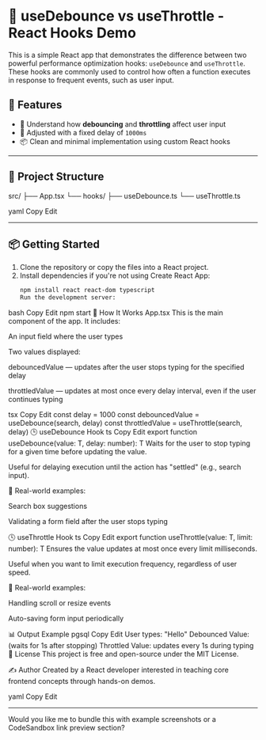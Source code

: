 # 🔁 useDebounce vs useThrottle - React Hooks Demo

This is a simple React app that demonstrates the difference between two powerful performance optimization hooks: `useDebounce` and `useThrottle`. These hooks are commonly used to control how often a function executes in response to frequent events, such as user input.

## 🚀 Features

- 🧠 Understand how **debouncing** and **throttling** affect user input
- 🔧 Adjusted with a fixed delay of `1000ms`
- 📦 Clean and minimal implementation using custom React hooks

---

## 📂 Project Structure

src/
├── App.tsx
└── hooks/
├── useDebounce.ts
└── useThrottle.ts

yaml
Copy
Edit

---

## 📦 Getting Started

1. Clone the repository or copy the files into a React project.
2. Install dependencies if you're not using Create React App:
   ```bash
   npm install react react-dom typescript
   Run the development server:
   ```

bash
Copy
Edit
npm start
🧪 How It Works
App.tsx
This is the main component of the app. It includes:

An input field where the user types

Two values displayed:

debouncedValue — updates after the user stops typing for the specified delay

throttledValue — updates at most once every delay interval, even if the user continues typing

tsx
Copy
Edit
const delay = 1000
const debouncedValue = useDebounce(search, delay)
const throttledValue = useThrottle(search, delay)
🕒 useDebounce Hook
ts
Copy
Edit
export function useDebounce<T>(value: T, delay: number): T
Waits for the user to stop typing for a given time before updating the value.

Useful for delaying execution until the action has "settled" (e.g., search input).

🧠 Real-world examples:

Search box suggestions

Validating a form field after the user stops typing

🕓 useThrottle Hook
ts
Copy
Edit
export function useThrottle<T>(value: T, limit: number): T
Ensures the value updates at most once every limit milliseconds.

Useful when you want to limit execution frequency, regardless of user speed.

🧠 Real-world examples:

Handling scroll or resize events

Auto-saving form input periodically

📊 Output Example
pgsql
Copy
Edit
User types: "Hello"
Debounced Value: (waits for 1s after stopping)
Throttled Value: updates every 1s during typing
🧼 License
This project is free and open-source under the MIT License.

✍️ Author
Created by a React developer interested in teaching core frontend concepts through hands-on demos.

yaml
Copy
Edit

---

Would you like me to bundle this with example screenshots or a CodeSandbox link preview section?
